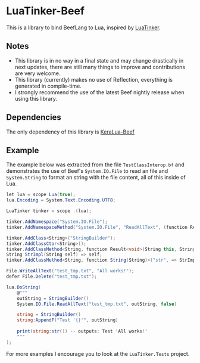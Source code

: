 # LuaTinker-Beef

This is a library to bind BeefLang to Lua, inspired by [LuaTinker](https://github.com/zupet/LuaTinker).

## Notes

- This library is in no way in a final state and may change drastically in next updates, there are still many things to improve and contributions are very welcome.
- This library (currently) makes no use of Reflection, everything is generated in compile-time.
- I strongly recommend the use of the latest Beef nightly release when using this library.

## Dependencies

The only dependency of this library is [KeraLua-Beef](https://github.com/disarray2077/KeraLua-Beef)

## Example

The example below was extracted from the file `TestClassInterop.bf` and demonstrates the use of Beef's `System.IO.File` to read an file and `System.String` to format an string with the file content, all of this inside of Lua.

```cs
let lua = scope Lua(true);
lua.Encoding = System.Text.Encoding.UTF8;

LuaTinker tinker = scope .(lua);

tinker.AddNamespace("System.IO.File");
tinker.AddNamespaceMethod("System.IO.File", "ReadAllText", (function Result<void, FileError>(StringView, String, bool)) => File.ReadAllText);

tinker.AddClass<String>("StringBuilder");
tinker.AddClassCtor<String>();
tinker.AddClassMethod<String, function Result<void>(String this, StringView, params Object[])>("AppendF", => String.AppendF);
String StrImpl(String self) => self;
tinker.AddClassMethod<String, function String(String)>("str", => StrImpl); // This is necessary to convert from the class instance to a Lua string.

File.WriteAllText("test_tmp.txt", "All works!");
defer File.Delete("test_tmp.txt");

lua.DoString(
    @"""
    outString = StringBuilder()
    System.IO.File.ReadAllText("test_tmp.txt", outString, false)

    string = StringBuilder()
    string:AppendF("Test '{}'", outString)
    
    print(string:str()) -- outputs: Test 'All works!'
    """
);
```

For more examples I encourage you to look at the `LuaTinker.Tests` project.
